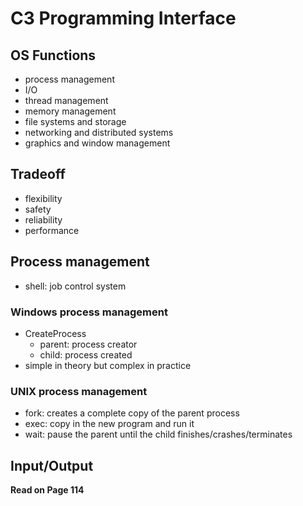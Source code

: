 # C3 Programming Interface
## OS Functions
- process management
- I/O
- thread management
- memory management
- file systems and storage
- networking and distributed systems
- graphics and window management

## Tradeoff
- flexibility
- safety
- reliability
- performance

## Process management
- shell: job control system

### Windows process management
- CreateProcess
  - parent: process creator
  - child: process created
- simple in theory but complex in practice

### UNIX process management
- fork: creates a complete copy of the parent process
- exec: copy in the new program and run it
- wait: pause the parent until the child finishes/crashes/terminates

## Input/Output
**Read on Page 114**
